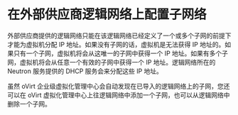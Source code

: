 # 在外部供应商逻辑网络上配置子网络

外部供应商提供的逻辑网络只能在该逻辑网络已经定义了一个或多个子网的前提下才能为虚拟机分配 IP 地址。如果没有子网的话，虚拟机是无法获得 IP 地址的。如果只有一个子网，虚拟机将会从这唯一的子网中获得一个 IP 地址。如果有多个子网，虚拟机将会从任意一个有效的子网中获得一个 IP 地址。逻辑网络所在的 Neutron 服务提供的 DHCP 服务会来分配这些 IP 地址。

虽然 oVirt 企业级虚拟化管理中心会自动发现在已导入的逻辑网络上的子网，您还可以在 oVirt 虚拟化管理中心上往逻辑网络中添加一个子网，也可以从逻辑网络中删除一个子网。
